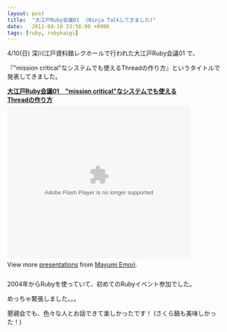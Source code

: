 ```yaml
---
layout: post
title:  "大江戸Ruby会議01  (Ninja Talkしてきました)"
date:   2011-04-10 23:56:00 +0900
tags: [ruby, rubykaigi]
---
```

4/10(日) 深川江戸資料館レクホールで行われた大江戸Ruby会議01 で、

『"mission critical"なシステムでも使えるThreadの作り方』というタイトルで発表してきました。


<div style="width:425px" id="__ss_7577766">
  <strong style="display:block;margin:12px 0 4px">
    <a href="http://www.slideshare.net/MayumiEmori/ruby01-7577766" title="大江戸Ruby会議01　&quot;mission critical&quot;なシステムでも使えるThreadの作り方">大江戸Ruby会議01　&quot;mission critical&quot;なシステムでも使えるThreadの作り方</a>
  </strong>
  <object id="__sse7577766" width="425" height="355">
    <param name="movie" value="http://static.slidesharecdn.com/swf/ssplayer2.swf?doc=ruby01-110410094032-phpapp02&stripped_title=ruby01-7577766&userName=MayumiEmori" /><param name="allowFullScreen" value="true"/>
    <param name="allowScriptAccess" value="always"/>
    <embed name="__sse7577766" src="http://static.slidesharecdn.com/swf/ssplayer2.swf?doc=ruby01-110410094032-phpapp02&stripped_title=ruby01-7577766&userName=MayumiEmori" type="application/x-shockwave-flash" allowscriptaccess="always" allowfullscreen="true" width="425" height="355">
  </object>
  <div style="padding:5px 0 12px">View more <a href="http://www.slideshare.net/">presentations</a> from <a href="http://www.slideshare.net/MayumiEmori">Mayumi Emori</a>.</div>
</div>


2004年からRubyを使っていて、初めてのRubyイベント参加でした。

めっちゃ緊張しました。。。


懇親会でも、色々な人とお話できて楽しかったです！
(さくら鍋も美味しかった！)
